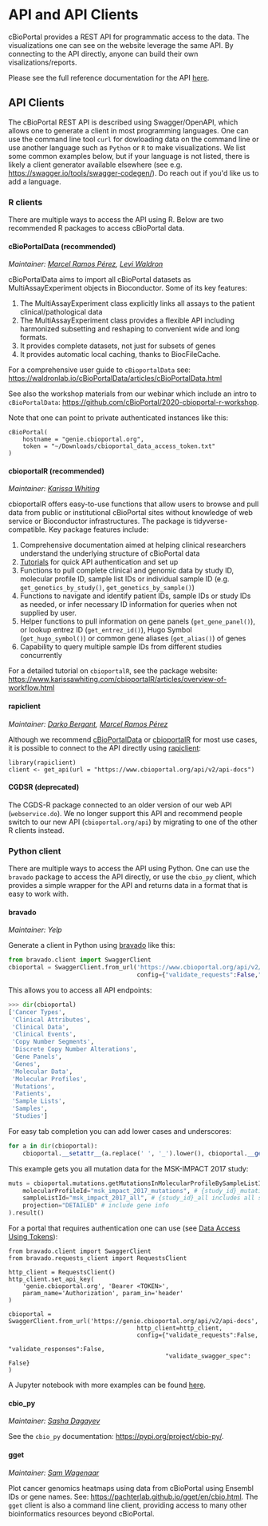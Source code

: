 # API and API Clients

cBioPortal provides a REST API for programmatic access to the data. The visualizations one can see on the website leverage the same API. By connecting to the API directly, anyone can build their own visalizations/reports.

Please see the full reference documentation for the API [here](https://www.cbioportal.org/api/swagger-ui/index.html).

## API Clients

The cBioPortal REST API is described using Swagger/OpenAPI, which allows one to generate a client in most programming languages. One can use the command line tool `curl` for dowloading data on the command line or use another language such as `Python` or `R` to make visualizations. We list some common examples below, but if your language is not listed, there is likely a client generator available elsewhere (see e.g. https://swagger.io/tools/swagger-codegen/). Do reach out if you'd like us to add a language.

### R clients

There are multiple ways to access the API using R. Below are two recommended R packages to access cBioPortal data.

#### cBioPortalData (recommended)
*Maintainer: [Marcel Ramos Pérez](https://github.com/LiNk-NY), [Levi Waldron](https://github.com/lwaldron)*

cBioPortalData aims to import all cBioPortal datasets as MultiAssayExperiment objects in Bioconductor. Some of its key features:

1. The MultiAssayExperiment class explicitly links all assays to the patient clinical/pathological data
2. The MultiAssayExperiment class provides a flexible API including harmonized subsetting and reshaping to convenient wide and long formats.
3. It provides complete datasets, not just for subsets of genes
4. It provides automatic local caching, thanks to BiocFileCache.

For a comprehensive user guide to `cBioportalData` see: https://waldronlab.io/cBioPortalData/articles/cBioPortalData.html

See also the workshop materials from our webinar which include an intro to `cBioPortalData`: https://github.com/cBioPortal/2020-cbioportal-r-workshop.

Note that one can point to private authenticated instances like this:

```
cBioPortal(
    hostname = "genie.cbioportal.org",
    token = "~/Downloads/cbioportal_data_access_token.txt"
)
```

#### cbioportalR (recommended)
*Maintainer: [Karissa Whiting](https://github.com/karissawhiting)*

cbioportalR offers easy-to-use functions that allow users to browse and pull data from public or institutional cBioPortal sites without knowledge of web service or Bioconductor infrastructures. The package is tidyverse-compatible. Key package features include:

1. Comprehensive documentation aimed at helping clinical researchers understand the underlying structure of cBioPortal data
2. [Tutorials]([https://www.karissawhiting.com/cbioportalR/articles/overview-of-workflow.html]) for quick API authentication and set up
3. Functions to pull complete clinical and genomic data by study ID, molecular profile ID, sample list IDs or individual sample ID (e.g. `get_genetics_by_study()`, `get_genetics_by_sample()`)
4. Functions to navigate and identify patient IDs, sample IDs or study IDs as needed, or infer necessary ID information for queries when not supplied by user.
5. Helper functions to pull information on gene panels (`get_gene_panel()`), or lookup entrez ID (`get_entrez_id()`), Hugo Symbol (`get_hugo_symbol()`) or common gene aliases (`get_alias()`) of genes
6. Capability to query multiple sample IDs from different studies concurrently

For a detailed tutorial on `cbioportalR`, see the package website: https://www.karissawhiting.com/cbioportalR/articles/overview-of-workflow.html

#### rapiclient
*Maintainer: [Darko Bergant](https://github.com/bergant), [Marcel Ramos Pérez](https://github.com/LiNk-NY)*

Although we recommend [cBioPortalData](/#cbioportaldata-recommended) or [cbioportalR](/#cbioportalR-recommended) for most use cases, it is possible to connect to the API directly using [rapiclient](https://github.com/bergant/rapiclient):

```
library(rapiclient)
client <- get_api(url = "https://www.cbioportal.org/api/v2/api-docs")
```

#### CGDSR (deprecated)

The CGDS-R package connected to an older version of our web API (`webservice.do`). We no longer support this API and recommend people switch to our new API (`cbioportal.org/api`) by migrating to one of the other R clients instead.

### Python client

There are multiple ways to access the API using Python. One can use the `bravado` package to access the API directly, or use the `cbio_py` client, which provides a simple wrapper for the API and returns data in a format that is easy to work with.

#### bravado
*Maintainer: Yelp*

Generate a client in Python using [bravado](https://github.com/Yelp/bravado) like this:

```python
from bravado.client import SwaggerClient
cbioportal = SwaggerClient.from_url('https://www.cbioportal.org/api/v2/api-docs',
                                    config={"validate_requests":False,"validate_responses":False,"validate_swagger_spec": False})
```

This allows you to access all API endpoints:

```python
>>> dir(cbioportal)
['Cancer Types',
 'Clinical Attributes',
 'Clinical Data',
 'Clinical Events',
 'Copy Number Segments',
 'Discrete Copy Number Alterations',
 'Gene Panels',
 'Genes',
 'Molecular Data',
 'Molecular Profiles',
 'Mutations',
 'Patients',
 'Sample Lists',
 'Samples',
 'Studies']
```

For easy tab completion you can add lower cases and underscores:

```python
for a in dir(cbioportal):
    cbioportal.__setattr__(a.replace(' ', '_').lower(), cbioportal.__getattr__(a))
```

This example gets you all mutation data for the MSK-IMPACT 2017 study:

```python
muts = cbioportal.mutations.getMutationsInMolecularProfileBySampleListIdUsingGET(
    molecularProfileId="msk_impact_2017_mutations", # {study_id}_mutations gives default mutations profile for study 
    sampleListId="msk_impact_2017_all", # {study_id}_all includes all samples
    projection="DETAILED" # include gene info
).result()
```

For a portal that requires authentication one can use (see [Data Access Using Tokens](/deployment/authorization-and-authentication/Authenticating-Users-via-Tokens.md)):

```
from bravado.client import SwaggerClient
from bravado.requests_client import RequestsClient

http_client = RequestsClient()
http_client.set_api_key(
    'genie.cbioportal.org', 'Bearer <TOKEN>',
    param_name='Authorization', param_in='header'
)

cbioportal = SwaggerClient.from_url('https://genie.cbioportal.org/api/v2/api-docs',
                                    http_client=http_client,
                                    config={"validate_requests":False,
                                            "validate_responses":False,
                                            "validate_swagger_spec": False}
)
```

A Jupyter notebook with more examples can be found [here](https://github.com/mskcc/cbsp-hackathon/blob/master/0-introduction/cbsp\_hackathon.ipynb).

#### cbio\_py
*Maintainer: [Sasha Dagayev](https://www.linkedin.com/in/sasha-dagayev/)*

See the `cbio_py` documentation: https://pypi.org/project/cbio-py/.


#### gget
*Maintainer: [Sam Wagenaar](https://github.com/techno-sam)*

Plot cancer genomics heatmaps using data from cBioPortal using Ensembl IDs or gene names. See: https://pachterlab.github.io/gget/en/cbio.html. The `gget` client is also a command line client, providing access to many other bioinformatics resources beyond cBioPortal.
